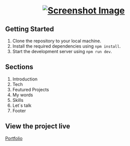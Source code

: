 <h1 align="center">
  <a href="">
    <img src="/src/assets/screenshot.png" alt="Screenshot Image">
  </a>
</h1>

## Getting Started

1.  Clone the repository to your local machine.
2.  Install the required dependencies using `npm install`.
3.  Start the development server using `npm run dev`.

## Sections

1. Introduction
2. Tech
3. Feutured Projects
4. My words
5. Skills
6. Let´s talk
7. Footer

## View the project live

[Portfolio](https://pernillasterner.netlify.app/)
